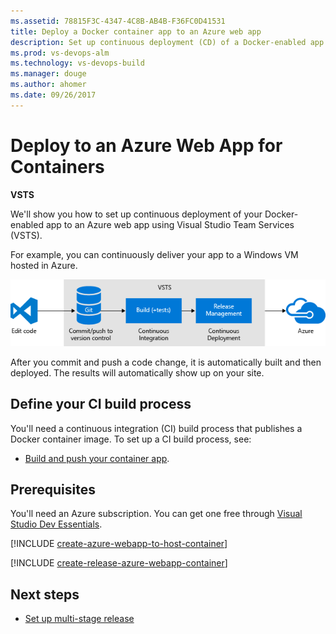 ```yaml
---
ms.assetid: 78815F3C-4347-4C8B-AB4B-F36FC0D41531
title: Deploy a Docker container app to an Azure web app
description: Set up continuous deployment (CD) of a Docker-enabled app to an Azure web app from Release Management in Visual Studio Team Services (VSTS) or Microsoft Team Foundation Server (TFS)
ms.prod: vs-devops-alm
ms.technology: vs-devops-build
ms.manager: douge
ms.author: ahomer
ms.date: 09/26/2017
---
```


# Deploy to an Azure Web App for Containers

**VSTS**

We'll show you how to set up continuous deployment of your Docker-enabled app to an Azure web app using
Visual Studio Team Services (VSTS).

For example, you can continuously deliver your app to a Windows VM hosted in Azure.

![A typical release pipeline for web applications](azure/_shared/_img/vscode-git-ci-cd-to-azure.png)

After you commit and push a code change, it is automatically built and then deployed. The results will automatically show up on your site.

## Define your CI build process

You'll need a continuous integration (CI) build process that publishes a Docker container image.
To set up a CI build process, see:

* [Build and push your container app](../containers/build.md).

## Prerequisites

You'll need an Azure subscription. You can get one free through [Visual Studio Dev Essentials](https://www.visualstudio.com/dev-essentials/).

[!INCLUDE [create-azure-webapp-to-host-container](../_shared/create-azure-webapp-to-host-container.md)]

[!INCLUDE [create-release-azure-webapp-container](../_shared/create-release-azure-webapp-container.md)]

## Next steps

* [Set up multi-stage release](../../actions/define-multistage-release-process.md)
